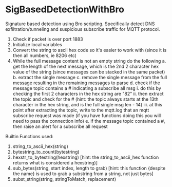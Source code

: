 # SigBasedDetectionWithBro
Signature based detection using Bro scripting. Specifically detect DNS exfiltration/tunneling and suspicious subscribe traffic for MQTT protocol.

1. Check if packet is over port 1883
2. Initialize local variables
3. Convert the string to ascii hex code so it's easier to work with (since it is then all numbers, ie 8206 etc)
4. While the full message content is not an empty string do the following
	a. get the length of the next message, which is the 2nd 2 character hex value of the string  (since messages can be stacked in the same packet)
	b. extract the single message
	c. remove the single message from the full message resulting in the remaining messages to parse
	d. check if the message topic contains a # indicating a subscribe all msg
		i. do this by checking the first 2 characters in the hex string are "82"
		ii. then extract the topic and check for the # (hint: the topic always starts at the 13th character in the hex string, and is the full single msg len - 14)
		iii. at this point after extracting the topic, write to the mqtt.log that an mqtt subscribe request was made (if you have functions doing this you will need to pass the connection info)
	e. if the message topic contained a #, then raise an alert for a subscribe all request
    
Builtin Functions used: 
1. string_to_ascii_hex(string)
2. bytestring_to_count(bytestring)
3. hexstr_to_bytestring(hexstring) [hint: the string_to_ascii_hex function returns what is considered a hexstring)]
4. sub_bytes(string, start index, length to grab) [hint: this function {despite the name} is used to grab a substring from a string, not just bytes]
5. subst_string(string,  stringToMatch, replacement)
